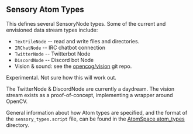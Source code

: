 
Sensory Atom Types
------------------
This defines several SensoryNode types.
Some of the current and envisioned data stream types include:

* `TextFileNode` -- read and write files and directories.
* `IRChatNode` -- IRC chatbot connection
* `TwitterNode` -- Twitterbot Node
* `DiscordNode` -- Discord bot Node
* Vision & sound: see the [opencog/vision](https://github.com/opencog/vision)
  git repo.

Experimental. Not sure how this will work out.

The TwitterNode & DiscordNode are currently a daydream.
The vision stream exists as a proof-of-concept, implementing a wrapper
around OpenCV.

General information about how Atom types are specified, and the format
of the `sensory_types.script` file, can be found in the
[AtomSpace atom_types](https://github.com/opencog/atomspace/tree/master/opencog/atoms/atom_types)
directory.

